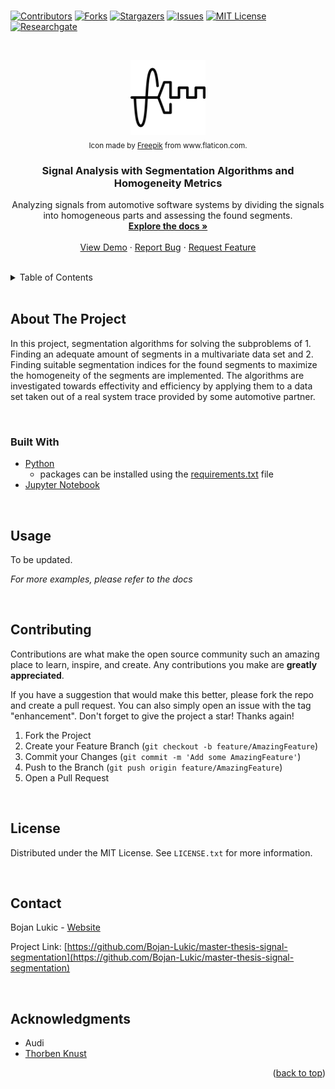 <div id="top"></div>

<br />

<!-- PROJECT SHIELDS -->
<!--
*** I'm using markdown "reference style" links for readability.
*** Reference links are enclosed in brackets [ ] instead of parentheses ( ).
*** See the bottom of this document for the declaration of the reference variables
*** for contributors-url, forks-url, etc. This is an optional, concise syntax you may use.
*** https://www.markdownguide.org/basic-syntax/#reference-style-links
-->
[![Contributors][contributors-shield]][contributors-url]
[![Forks][forks-shield]][forks-url]
[![Stargazers][stars-shield]][stars-url]
[![Issues][issues-shield]][issues-url]
[![MIT License][license-shield]][license-url]
[![Researchgate][researchgate-shield]][researchgate-url]



<!-- PROJECT LOGO -->
<br />
<div align="center">
  <figure>
    <a href="https://github.com/Bojan-Lukic/master-thesis-signal-segmentation">
      <img src="res/logo.png" alt="Logo" width="120" height="120">
    </a><br />
    <figcaption><sub>Icon made by <a href="https://www.flaticon.com/authors/freepik">Freepik</a> from www.flaticon.com.</sub></figcaption>
  </figure>

<h3 align="center">Signal Analysis with Segmentation Algorithms and Homogeneity Metrics</h3>

  <p align="center">
    Analyzing signals from automotive software systems by dividing the signals into homogeneous parts and assessing the found segments.
    <br />
    <a href="https://github.com/Bojan-Lukic/master-thesis-signal-segmentation/doc"><strong>Explore the docs »</strong></a>
    <br />
    <br />
    <a href="https://github.com/Bojan-Lukic/master-thesis-signal-segmentation/src">View Demo</a>
    ·
    <a href="https://github.com/Bojan-Lukic/master-thesis-signal-segmentation/issues">Report Bug</a>
    ·
    <a href="https://github.com/Bojan-Lukic/master-thesis-signal-segmentation/issues">Request Feature</a>
  </p>
</div>

<br />



<!-- TABLE OF CONTENTS -->
<details>
  <summary>Table of Contents</summary>
  <ol>
    <li>
      <a href="#about-the-project">About The Project</a>
      <ul>
        <li><a href="#built-with">Built With</a></li>
      </ul>
    </li>
    <!-- <li>
      <a href="#getting-started">Getting Started</a>
      <ul>
        <li><a href="#prerequisites">Prerequisites</a></li>
        <li><a href="#installation">Installation</a></li>
      </ul>
    </li> -->
    <li><a href="#usage">Usage</a></li>
    <!-- <li><a href="#roadmap">Roadmap</a></li> -->
    <li><a href="#contributing">Contributing</a></li>
    <li><a href="#license">License</a></li>
    <li><a href="#contact">Contact</a></li>
    <li><a href="#acknowledgments">Acknowledgments</a></li>
  </ol>
</details>

<br />



<!-- ABOUT THE PROJECT -->
## About The Project

In this project, segmentation algorithms for solving the subproblems of 1. Finding an adequate amount of segments in a multivariate data set and 2. Finding suitable segmentation indices for the found segments to maximize the homogeneity of the segments are implemented. The algorithms are investigated towards effectivity and efficiency
by applying them to a data set taken out of a real system trace provided by some automotive partner.

<br />


### Built With

* [Python](https://www.python.org/)
  * packages can be installed using the [requirements.txt](https://github.com/Bojan-Lukic/lstm-multivariate-time-series-prediction/blob/master/requirements.txt) file
* [Jupyter Notebook](https://jupyter.org/)

<br />


<!-- GETTING STARTED -->
<!--
## Getting Started

This is an example of how you may give instructions on setting up your project locally.
To get a local copy up and running follow these simple example steps.

### Prerequisites

This is an example of how to list things you need to use the software and how to install them.
* npm
  ```sh
  npm install npm@latest -g
  ```

### Installation

1. Get a free API Key at [https://example.com](https://example.com)
2. Clone the repo
   ```sh
   git clone https://github.com/github_username/repo_name.git
   ```
3. Install NPM packages
   ```sh
   npm install
   ```
4. Enter your API in `config.js`
   ```js
   const API_KEY = 'ENTER YOUR API';
   ```

<br />
-->



<!-- USAGE EXAMPLES -->
## Usage

To be updated.

_For more examples, please refer to the docs_

<br />



<!-- ROADMAP -->
<!--
## Roadmap

- [] Feature 1
- [] Feature 2
- [] Feature 3
    - [] Nested Feature

See the [open issues](https://github.com/github_username/repo_name/issues) for a full list of proposed features (and known issues).

<br />
-->



<!-- CONTRIBUTING -->
## Contributing

Contributions are what make the open source community such an amazing place to learn, inspire, and create. Any contributions you make are **greatly appreciated**.

If you have a suggestion that would make this better, please fork the repo and create a pull request. You can also simply open an issue with the tag "enhancement".
Don't forget to give the project a star! Thanks again!

1. Fork the Project
2. Create your Feature Branch (`git checkout -b feature/AmazingFeature`)
3. Commit your Changes (`git commit -m 'Add some AmazingFeature'`)
4. Push to the Branch (`git push origin feature/AmazingFeature`)
5. Open a Pull Request

<br />



<!-- LICENSE -->
## License

Distributed under the MIT License. See `LICENSE.txt` for more information.

<br />



<!-- CONTACT -->
## Contact

Bojan Lukic - [Website](https://www.bojanlukic.com/)

Project Link: [https://github.com/Bojan-Lukic/master-thesis-signal-segmentation](https://github.com/Bojan-Lukic/master-thesis-signal-segmentation)

<br />



<!-- ACKNOWLEDGMENTS -->
## Acknowledgments

* Audi
* [Thorben Knust](https://www.xing.com/profile/Thorben_Knust4)

<p align="right">(<a href="#top">back to top</a>)</p>



<!-- MARKDOWN LINKS & IMAGES -->
<!-- https://www.markdownguide.org/basic-syntax/#reference-style-links -->
[contributors-shield]: https://img.shields.io/github/contributors/Bojan-Lukic/master-thesis-signal-segmentation.svg?style=for-the-badge
[contributors-url]: https://github.com/Bojan-Lukic/master-thesis-signal-segmentation/graphs/contributors
[forks-shield]: https://img.shields.io/github/forks/Bojan-Lukic/master-thesis-signal-segmentation.svg?style=for-the-badge
[forks-url]: https://github.com/Bojan-Lukic/master-thesis-signal-segmentation/network/members
[stars-shield]: https://img.shields.io/github/stars/Bojan-Lukic/master-thesis-signal-segmentation.svg?style=for-the-badge
[stars-url]: https://github.com/Bojan-Lukic/master-thesis-signal-segmentation/stargazers
[issues-shield]: https://img.shields.io/github/issues/Bojan-Lukic/master-thesis-signal-segmentation.svg?style=for-the-badge
[issues-url]: https://github.com/Bojan-Lukic/master-thesis-signal-segmentation/issues
[license-shield]: https://img.shields.io/github/license/Bojan-Lukic/master-thesis-signal-segmentation.svg?style=for-the-badge
[license-url]: https://github.com/Bojan-Lukic/master-thesis-signal-segmentation/blob/master/LICENSE.txt
[researchgate-shield]: https://img.shields.io/badge/-ReearchGate-grey?style=for-the-badge&logo=researchgate
[researchgate-url]: https://www.researchgate.net/profile/Bojan_Lukic2
[product-screenshot]: images/screenshot.png
